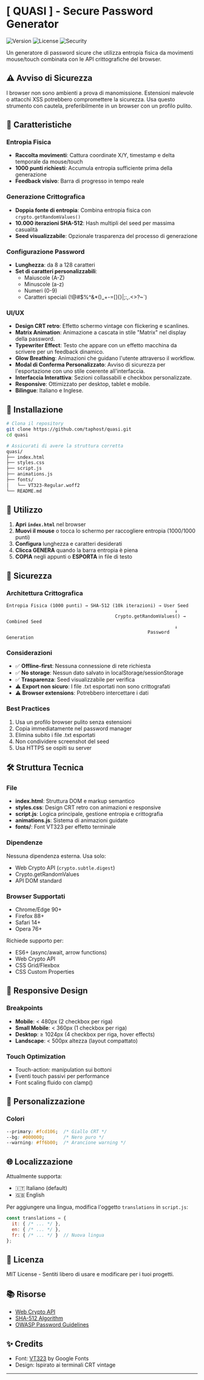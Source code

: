 # [ QUASI ] - Secure Password Generator

![Version](https://img.shields.io/badge/version-1.0.0-yellow.svg)
![License](https://img.shields.io/badge/license-MIT-yellow.svg)
![Security](https://img.shields.io/badge/security-cryptographic-orange.svg)

Un generatore di password sicure che utilizza entropia fisica da movimenti mouse/touch combinata con le API crittografiche del browser.

## ⚠️ Avviso di Sicurezza

I browser non sono ambienti a prova di manomissione. Estensioni malevole o attacchi XSS potrebbero compromettere la sicurezza. Usa questo strumento con cautela, preferibilmente in un browser con un profilo pulito.

## 🎯 Caratteristiche

### Entropia Fisica
- **Raccolta movimenti**: Cattura coordinate X/Y, timestamp e delta temporale da mouse/touch
- **1000 punti richiesti**: Accumula entropia sufficiente prima della generazione
- **Feedback visivo**: Barra di progresso in tempo reale

### Generazione Crittografica
- **Doppia fonte di entropia**: Combina entropia fisica con `crypto.getRandomValues()`
- **10.000 iterazioni SHA-512**: Hash multipli del seed per massima casualità
- **Seed visualizzabile**: Opzionale trasparenza del processo di generazione

### Configurazione Password
- **Lunghezza**: da 8 a 128 caratteri
- **Set di caratteri personalizzabili**:
  - Maiuscole (A-Z)
  - Minuscole (a-z)
  - Numeri (0-9)
  - Caratteri speciali (!@#$%^&*()_+-=[]{}|;:,.<>?~`)

### UI/UX
- **Design CRT retro**: Effetto schermo vintage con flickering e scanlines.
- **Matrix Animation**: Animazione a cascata in stile "Matrix" nel display della password.
- **Typewriter Effect**: Testo che appare con un effetto macchina da scrivere per un feedback dinamico.
- **Glow Breathing**: Animazioni che guidano l'utente attraverso il workflow.
- **Modal di Conferma Personalizzato**: Avviso di sicurezza per l'esportazione con uno stile coerente all'interfaccia.
- **Interfaccia Interattiva**: Sezioni collassabili e checkbox personalizzate.
- **Responsive**: Ottimizzato per desktop, tablet e mobile.
- **Bilingue**: Italiano e Inglese.

## 🚀 Installazione

```bash
# Clona il repository
git clone https://github.com/taphost/quasi.git
cd quasi

# Assicurati di avere la struttura corretta
quasi/
├── index.html
├── styles.css
├── script.js
├── animations.js
├── fonts/
│   └── VT323-Regular.woff2
└── README.md
```

## 📖 Utilizzo

1. **Apri `index.html`** nel browser
2. **Muovi il mouse** o tocca lo schermo per raccogliere entropia (1000/1000 punti)
3. **Configura** lunghezza e caratteri desiderati
4. **Clicca GENERA** quando la barra entropia è piena
5. **COPIA** negli appunti o **ESPORTA** in file di testo

## 🔐 Sicurezza

### Architettura Crittografica

```
Entropia Fisica (1000 punti) → SHA-512 (10k iterazioni) → User Seed
                                                              ↓
                                        Crypto.getRandomValues() → Combined Seed
                                                              ↓
                                                    Password Generation
```

### Considerazioni

- ✅ **Offline-first**: Nessuna connessione di rete richiesta
- ✅ **No storage**: Nessun dato salvato in localStorage/sessionStorage
- ✅ **Trasparenza**: Seed visualizzabile per verifica
- ⚠️ **Export non sicuro**: I file .txt esportati non sono crittografati
- ⚠️ **Browser extensions**: Potrebbero intercettare i dati

### Best Practices

1. Usa un profilo browser pulito senza estensioni
2. Copia immediatamente nel password manager
3. Elimina subito i file .txt esportati
4. Non condividere screenshot del seed
5. Usa HTTPS se ospiti su server

## 🛠️ Struttura Tecnica

### File

- **index.html**: Struttura DOM e markup semantico
- **styles.css**: Design CRT retro con animazioni e responsive
- **script.js**: Logica principale, gestione entropia e crittografia
- **animations.js**: Sistema di animazioni guidate
- **fonts/**: Font VT323 per effetto terminale

### Dipendenze

Nessuna dipendenza esterna. Usa solo:
- Web Crypto API (`crypto.subtle.digest`)
- Crypto.getRandomValues
- API DOM standard

### Browser Supportati

- Chrome/Edge 90+
- Firefox 88+
- Safari 14+
- Opera 76+

Richiede supporto per:
- ES6+ (async/await, arrow functions)
- Web Crypto API
- CSS Grid/Flexbox
- CSS Custom Properties

## 📱 Responsive Design

### Breakpoints

- **Mobile**: < 480px (2 checkbox per riga)
- **Small Mobile**: < 360px (1 checkbox per riga)
- **Desktop**: ≥ 1024px (4 checkbox per riga, hover effects)
- **Landscape**: < 500px altezza (layout compattato)

### Touch Optimization

- Touch-action: manipulation sui bottoni
- Eventi touch passivi per performance
- Font scaling fluido con clamp()

## 🎨 Personalizzazione

### Colori

```css
--primary: #fcd106;  /* Giallo CRT */
--bg: #000000;       /* Nero puro */
--warning: #ff6b00;  /* Arancione warning */
```

## 🌐 Localizzazione

Attualmente supporta:
- 🇮🇹 Italiano (default)
- 🇬🇧 English

Per aggiungere una lingua, modifica l'oggetto `translations` in `script.js`:

```javascript
const translations = {
  it: { /* ... */ },
  en: { /* ... */ },
  fr: { /* ... */ }  // Nuova lingua
};
```

## 📄 Licenza

MIT License - Sentiti libero di usare e modificare per i tuoi progetti.

## 📚 Risorse

- [Web Crypto API](https://developer.mozilla.org/en-US/docs/Web/API/Web_Crypto_API)
- [SHA-512 Algorithm](https://en.wikipedia.org/wiki/SHA-2)
- [OWASP Password Guidelines](https://cheatsheetseries.owasp.org/cheatsheets/Authentication_Cheat_Sheet.html)

## ✨ Credits

- Font: [VT323](https://fonts.google.com/specimen/VT323) by Google Fonts
- Design: Ispirato ai terminali CRT vintage

---
